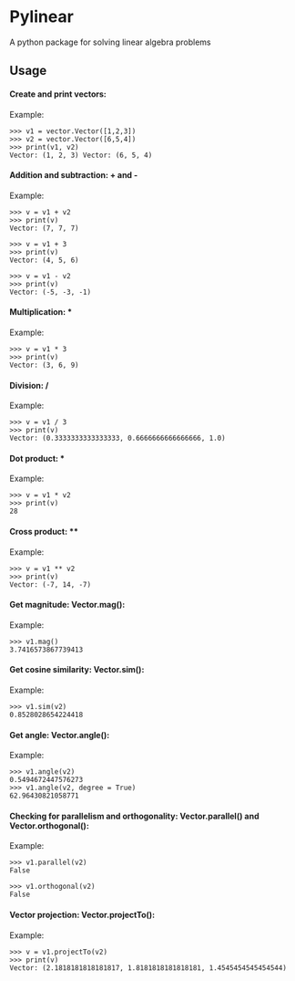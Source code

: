 # Pylinear
A python package for solving linear algebra problems

## Usage

#### Create and print vectors:

Example:

```
>>> v1 = vector.Vector([1,2,3])
>>> v2 = vector.Vector([6,5,4])
>>> print(v1, v2)
Vector: (1, 2, 3) Vector: (6, 5, 4)
```

#### Addition and subtraction: + and -

Example:

```
>>> v = v1 + v2
>>> print(v)
Vector: (7, 7, 7)

>>> v = v1 + 3
>>> print(v)
Vector: (4, 5, 6)

>>> v = v1 - v2
>>> print(v)
Vector: (-5, -3, -1)
```

#### Multiplication: *

Example:

```
>>> v = v1 * 3
>>> print(v)
Vector: (3, 6, 9)
```

#### Division: /

Example:

```
>>> v = v1 / 3
>>> print(v)
Vector: (0.3333333333333333, 0.6666666666666666, 1.0)
```

#### Dot product: *

Example:

```
>>> v = v1 * v2
>>> print(v)
28
```

#### Cross product: **

Example:

```
>>> v = v1 ** v2
>>> print(v)
Vector: (-7, 14, -7)
```

#### Get magnitude: Vector.mag():

Example:

```
>>> v1.mag()
3.7416573867739413
```

#### Get cosine similarity: Vector.sim():

Example:

```
>>> v1.sim(v2)
0.8528028654224418
```

#### Get angle: Vector.angle():

Example:

```
>>> v1.angle(v2)
0.5494672447576273
>>> v1.angle(v2, degree = True)
62.96430821058771
```

#### Checking for parallelism and orthogonality: Vector.parallel() and Vector.orthogonal():

Example:

```
>>> v1.parallel(v2)
False

>>> v1.orthogonal(v2)
False
```

#### Vector projection: Vector.projectTo():

Example:

```
>>> v = v1.projectTo(v2)
>>> print(v)
Vector: (2.1818181818181817, 1.8181818181818181, 1.4545454545454544)
```